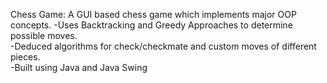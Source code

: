 Chess Game: 
A GUI based chess game which implements major OOP concepts. 
-Uses Backtracking and Greedy Approaches to determine possible moves.  
-Deduced algorithms for check/checkmate and custom moves of different pieces.  
-Built using Java and Java Swing  
